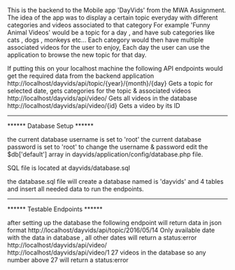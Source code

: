 This is the backend to the Mobile app 'DayVids' from the MWA Assignment.
The idea of the app was to display a certain topic everyday with different categories and videos associated to that category
For example 'Funny Animal Videos' would be a topic for a day , and have sub categories like cats , dogs , monkeys etc...
Each category would then have multiple associated videos for the user to enjoy,
Each day the user can use the application to browse the new topic for that day.

If putting this on your localhost machine the following API endpoints would get the required data from the backend application
http://localhost/dayvids/api/topic/{year}/{month}/{day}       Gets a topic for selected date, gets categories for the topic & associated videos
http://localhost/dayvids/api/video/                           Gets all videos in the database
http://localhost/dayvids/api/video/{id}                       Gets a video by its ID

____________________________
****** Database Setup ******

the current database username is set to 'root'
the current database password is set to 'root'
to change the username & password edit the $db['default'] array in dayvids/application/config/database.php file.

SQL file is located at
dayvids/database.sql

the database.sql file will create a database named is 'dayvids' and 4 tables and insert all needed data to run the endpoints.

________________________________
****** Testable Endpoints ******

after setting up the database the following endpoint will return data in json format
http://localhost/dayvids/api/topic/2016/05/14      Only available date with the data in database , all other dates will return a status:error
http://localhost/dayvids/api/video/                 
http://localhost/dayvids/api/video/1               27 videos in the database so any number above 27 will return a status:error

